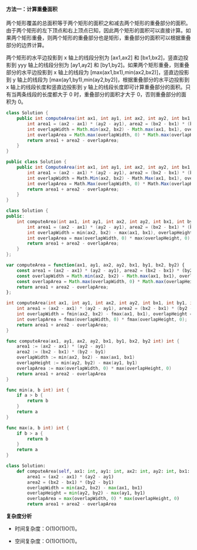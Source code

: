 ﻿#### [](https://leetcode.cn/problems/rectangle-area/solution/ju-xing-mian-ji-by-leetcode-solution-xzbl//#方法一：计算重叠面积)方法一：计算重叠面积

两个矩形覆盖的总面积等于两个矩形的面积之和减去两个矩形的重叠部分的面积。由于两个矩形的左下顶点和右上顶点已知，因此两个矩形的面积可以直接计算。如果两个矩形重叠，则两个矩形的重叠部分也是矩形，重叠部分的面积可以根据重叠部分的边界计算。

两个矩形的水平边投影到 x 轴上的线段分别为 [ax1,ax2] 和 [bx1,bx2]，竖直边投影到 yyy 轴上的线段分别为 [ay1,ay2] 和 [by1,by2]。如果两个矩形重叠，则重叠部分的水平边投影到 x 轴上的线段为 [max⁡(ax1,bx1),min⁡(ax2,bx2)]，竖直边投影到 y 轴上的线段为 [max⁡(ay1,by1),min⁡(ay2,by2)]，根据重叠部分的水平边投影到 x 轴上的线段长度和竖直边投影到 y 轴上的线段长度即可计算重叠部分的面积。只有当两条线段的长度都大于 0 时，重叠部分的面积才大于 0，否则重叠部分的面积为 0。

```Java
class Solution {
    public int computeArea(int ax1, int ay1, int ax2, int ay2, int bx1, int by1, int bx2, int by2) {
        int area1 = (ax2 - ax1) * (ay2 - ay1), area2 = (bx2 - bx1) * (by2 - by1);
        int overlapWidth = Math.min(ax2, bx2) - Math.max(ax1, bx1), overlapHeight = Math.min(ay2, by2) - Math.max(ay1, by1);
        int overlapArea = Math.max(overlapWidth, 0) * Math.max(overlapHeight, 0);
        return area1 + area2 - overlapArea;
    }
}

```

```C#
public class Solution {
    public int ComputeArea(int ax1, int ay1, int ax2, int ay2, int bx1, int by1, int bx2, int by2) {
        int area1 = (ax2 - ax1) * (ay2 - ay1), area2 = (bx2 - bx1) * (by2 - by1);
        int overlapWidth = Math.Min(ax2, bx2) - Math.Max(ax1, bx1), overlapHeight = Math.Min(ay2, by2) - Math.Max(ay1, by1);
        int overlapArea = Math.Max(overlapWidth, 0) * Math.Max(overlapHeight, 0);
        return area1 + area2 - overlapArea;
    }
}

```

```C++
class Solution {
public:
    int computeArea(int ax1, int ay1, int ax2, int ay2, int bx1, int by1, int bx2, int by2) {
        int area1 = (ax2 - ax1) * (ay2 - ay1), area2 = (bx2 - bx1) * (by2 - by1);
        int overlapWidth = min(ax2, bx2) - max(ax1, bx1), overlapHeight = min(ay2, by2) - max(ay1, by1);
        int overlapArea = max(overlapWidth, 0) * max(overlapHeight, 0);
        return area1 + area2 - overlapArea;
    }
};

```

```JavaScript
var computeArea = function(ax1, ay1, ax2, ay2, bx1, by1, bx2, by2) {
    const area1 = (ax2 - ax1) * (ay2 - ay1), area2 = (bx2 - bx1) * (by2 - by1);
    const overlapWidth = Math.min(ax2, bx2) - Math.max(ax1, bx1), overlapHeight = Math.min(ay2, by2) - Math.max(ay1, by1);
    const overlapArea = Math.max(overlapWidth, 0) * Math.max(overlapHeight, 0);
    return area1 + area2 - overlapArea;
};

```

```C
int computeArea(int ax1, int ay1, int ax2, int ay2, int bx1, int by1, int bx2, int by2) {
    int area1 = (ax2 - ax1) * (ay2 - ay1), area2 = (bx2 - bx1) * (by2 - by1);
    int overlapWidth = fmin(ax2, bx2) - fmax(ax1, bx1), overlapHeight = fmin(ay2, by2) - fmax(ay1, by1);
    int overlapArea = fmax(overlapWidth, 0) * fmax(overlapHeight, 0);
    return area1 + area2 - overlapArea;
}

```

```Go
func computeArea(ax1, ay1, ax2, ay2, bx1, by1, bx2, by2 int) int {
    area1 := (ax2 - ax1) * (ay2 - ay1)
    area2 := (bx2 - bx1) * (by2 - by1)
    overlapWidth := min(ax2, bx2) - max(ax1, bx1)
    overlapHeight := min(ay2, by2) - max(ay1, by1)
    overlapArea := max(overlapWidth, 0) * max(overlapHeight, 0)
    return area1 + area2 - overlapArea
}

func min(a, b int) int {
    if a > b {
        return b
    }
    return a
}

func max(a, b int) int {
    if b > a {
        return b
    }
    return a
}

```

```Python
class Solution:
    def computeArea(self, ax1: int, ay1: int, ax2: int, ay2: int, bx1: int, by1: int, bx2: int, by2: int) -> int:
        area1 = (ax2 - ax1) * (ay2 - ay1)
        area2 = (bx2 - bx1) * (by2 - by1)
        overlapWidth = min(ax2, bx2) - max(ax1, bx1)
        overlapHeight = min(ay2, by2) - max(ay1, by1)
        overlapArea = max(overlapWidth, 0) * max(overlapHeight, 0)
        return area1 + area2 - overlapArea

```

**复杂度分析**

-   时间复杂度：O(1)O(1)O(1)。
    
-   空间复杂度：O(1)O(1)O(1)。
